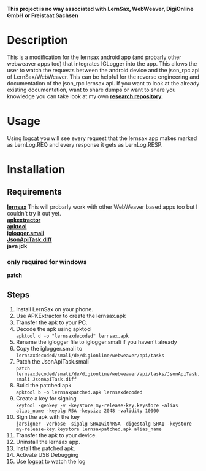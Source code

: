 **This project is no way associated with LernSax, WebWeaver, DigiOnline GmbH or Freistaat Sachsen**

# Description
This is a modification for the lernsax android app (and probarly other webweaver apps too) that integrates IGLogger into the app. 
This allows the user to watch the requests between the android device and the json_rpc api of LernSax/WebWeaver. 
This can be helpful for the reverse engineering and documentation of the json_rpc lernsax api. 
If you want to look at the already existing documentation, want to share dumps or want to share you knowledge you can take look at my own **[research repository](https://github.com/TKFRvisionOfficial/lernsax-webweaver-api-research)**.

# Usage
Using [logcat](https://developer.android.com/studio/command-line/logcat) you will see every request that the lernsax app makes marked as LernLog.REQ and every response it gets as LernLog.RESP.

# Installation

## Requirements
**[lernsax](https://play.google.com/store/apps/details?id=de.digionline.webweaverlernsax)**
This will probarly work with other WebWeaver based apps too but I couldn't try it out yet.<br>
**[apkextractor](https://play.google.com/store/apps/details?id=com.ext.ui)**<br>
**[apktool](https://ibotpeaches.github.io/Apktool/)**<br>
**[iglogger.smali](https://raw.githubusercontent.com/b3nn/IGLogger/master/iglogger_for_APKTOOLv2.smali)**<br>
**[JsonApiTask.diff](https://raw.githubusercontent.com/TKFRvisionOfficial/lernsax-webweaver-iglogger/main/JsonApiTask.diff)**<br>
**java jdk**
### only required for windows
**[patch](http://gnuwin32.sourceforge.net/downlinks/patch-bin-zip.php)**


## Steps
1. Install LernSax on your phone.
2. Use APKExtractor to create the lernsax.apk
3. Transfer the apk to your PC.
4. Decode the apk using apktool<br>
``apktool d -o "lernsaxdecoded" lernsax.apk``
5. Rename the iglogger file to iglogger.smali if you haven't already
6. Copy the iglogger.smali to ``lernsaxdecoded/smali/de/digionline/webweaver/api/tasks``
7. Patch the JsonApiTask.smali<br>
``patch lernsaxdecoded/smali/de/digionline/webweaver/api/tasks/JsonApiTask.smali JsonApiTask.diff``
8. Build the patched apk<br>
``apktool b -o lernsaxpatched.apk lernsaxdecoded``
9. Create a key for signing<br>
``keytool -genkey -v -keystore my-release-key.keystore -alias alias_name -keyalg RSA -keysize 2048 -validity 10000``
10. Sign the apk with the key<br>
``jarsigner -verbose -sigalg SHA1withRSA -digestalg SHA1 -keystore my-release-key.keystore lernsaxpatched.apk alias_name``
11. Transfer the apk to your device.
12. Uninstall the lernsax app.
13. Install the patched apk.
14. Activate USB Debugging
15. Use [logcat](https://developer.android.com/studio/command-line/logcat) to watch the log

